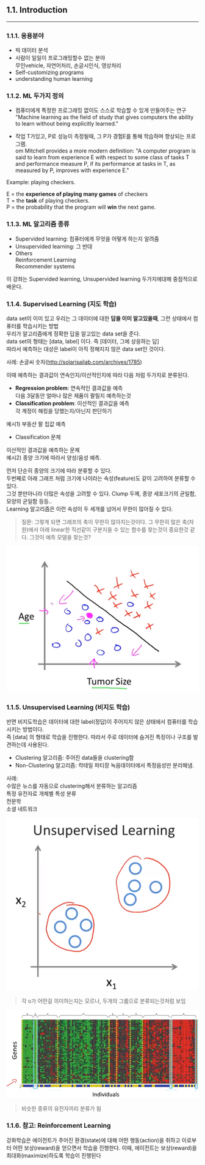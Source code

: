 
## 1.1. Introduction    
---  
  
  
### 1.1.1. 응용분야    
  
- 빅 데이터 분석    
- 사람이 일일이 프로그래밍할수 없는 분야    
무인vehicle, 자연어처리, 손글시인식, 영상처리    
- Self-customizing programs    
- understanding human learning    
    
### 1.1.2. ML 두가지 정의    
  
- 컴퓨터에게 특정한 프로그래밍 없이도 스스로 학습할 수 있게 만들어주는 연구    
"Machine learning as the field of study that gives computers the ability to learn without being explicitly learned."     
    
- 작업 T가있고, P로 성능이 측정될때, 그 P가 경험E를 통해 학습하며 향상되는 프로그램.    
om Mitchell provides a more modern definition: "A computer program is said to learn from experience E with respect to some class of tasks T and performance measure P, if its performance at tasks in T, as measured by P, improves with experience E."    
    
Example: playing checkers.    
  
E = the __experience of playing many games__ of checkers    
T = the __task__ of playing checkers.    
P = the probability that the program will __win__ the next game.    
  
### 1.1.3. ML 알고리즘 종류    
  
- Supervided learning: 컴퓨터에게 무엇을 어떻게 하는지 알려줌    
- Unsupervided learning: 그 반대    
- Others    
	Reinforcement Learning    
	Recommender systems    
    
이 강좌는  Supervided learning, Unsupervided learning 두가지에대해 중점적으로 배운다.     
  
  
### 1.1.4. Supervised Learning (지도 학습)    
  
data set이 이미 있고 우리는 그 데이터에 대한 __답을 이미 알고있을때__, 그런 상태에서 컴퓨터를 학습시키는 방법    
우리가 알고리즘에게 정확한 답을 알고있는 data set을 준다.    
data set의 형태는 [data, label] 이다. 즉 [데이터, 그에 상응하는 답]    
따라서 예측하는 대상은 label이 아직 정해지지 않은 data set인 것이다.      
  
사례: 손글씨 숫자(http://solarisailab.com/archives/1785)    
  
이때 예측하는 결과값이 연속인지/이산적인지에 따라 다음 처럼 두가지로 분류된다.      
  
- __Regression problem__: 연속적인 결과값을 예측    
	다음 3달동안 얼마나 많은 제품이 팔릴지 예측하는것    
- __Classification problem__: 이산적인 결과값을 예측    
	각 계정이 해킹을 당했는지/아닌지 판단하기    
    
예시1) 부동산 팔 집값 예측    
  
-  Classification 문제    
  
이산적인 결과값을 예측하는 문제    
예시2) 종양 크기에 따라서 양성/음성 예측.    
  
먼저 단순히 종양의 크기에 따라 분류할 수 있다.     
두번째로 아래 그래프 처럼 크기에 나이라는 속성(feature)도 같이 고려하여 분류할 수 있다.    
그것 뿐만아니라 더많은 속성을 고려할 수 있다. Clump 두께, 종양 세포크기의 균일함, 모양의 균일함 등등..    
Learning 알고리즘은 이런 속성이 두 세개를 넘어서 무한이 많아질 수 있다.     
  
> 질문: 그렇게 되면 그래프의 축이 무한히 많아지는것이다. 그 무한히 많은 축(차원)에서 아래 linear한 직선같이 구분지을 수 있는 함수를 찾는것이 중요한것 같다. 그것이 예측 모델을 찾는것?    
  
![](img/classify.png)    
  
  
### 1.1.5. Unsupervised Learning (비지도 학습)    
  
반면 비지도학습은 데이터에 대한 label(정답)이 주어지지 않은 상태에서 컴퓨터를 학습시키는 방법이다.     
즉 [data] 의 형태로 학습을 진행한다. 따라서 주로 데이터에 숨겨진 특징이나 구조를 발견하는데 사용된다.     
  
- Clustering 알고리즘: 주어진 data들을 clustering함    
- Non-Clustering 알고리즘: 칵테일 파티장 녹음데이터에서 특정음성만 분리해냄.    
    
사례:    
수많은 뉴스를 자동으로 clustering해서 분류하는 알고리즘    
특정 유전자로 개체별 특성 분류    
천문학     
소셜 네트워크    
  
![](img/unsupervised.png)    
> 각 o가 어떤걸 의미하는지는 모르나, 두개의 그룹으로 분류되는것처럼 보임    
  
![](img/gene.png)    
> 비슷한 종류의 유전자끼리 분류가 됨    
  
  
### 1.1.6. 참고: Reinforcement Learning    
  
강화학습은 에이전트가 주어진 환경(state)에 대해 어떤 행동(action)을 취하고 이로부터 어떤 보상(reward)을 얻으면서 학습을 진행한다. 이때, 에이전트는 보상(reward)을 최대화(maximize)하도록 학습이 진행된다    
